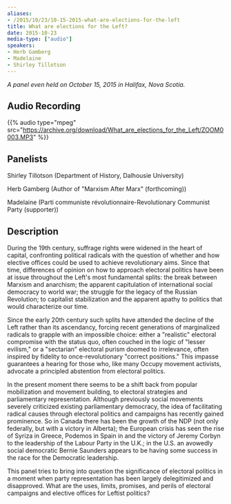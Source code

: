```yaml
---
aliases:
- /2015/10/23/10-15-2015-what-are-elections-for-the-left
title: What are elections for the Left?
date: 2015-10-23
media-type: ["audio"]
speakers:
- Herb Gamberg
- Madelaine
- Shirley Tillotson
---
```


_A panel even held on October 15, 2015 in Halifax, Nova Scotia._

## Audio Recording

{{% audio type="mpeg" src="https://archive.org/download/What_are_elections_for_the_Left/ZOOM0003.MP3" %}}

## Panelists

Shirley Tillotson (Department of History, Dalhousie University)

Herb Gamberg (Author of "Marxism After Marx" (forthcoming))

Madelaine (Parti communiste révolutionnaire-Revolutionary Communist Party (supporter))


## Description

During the 19th century, suffrage rights were widened in the heart of capital, confronting political radicals with the question of whether and how elective offices could be used to achieve revolutionary aims. Since that time, differences of opinion on how to approach electoral politics have been at issue throughout the Left's most fundamental splits: the break between Marxism and anarchism; the apparent capitulation of international social democracy to world war; the struggle for the legacy of the Russian Revolution; to capitalist stabilization and the apparent apathy to politics that would characterize our time.

Since the early 20th century such splits have attended the decline of the Left rather than its ascendancy, forcing recent generations of marginalized radicals to grapple with an impossible choice: either a "realistic" electoral compromise with the status quo, often couched in the logic of "lesser evilism," or a "sectarian" electoral purism doomed to irrelevance, often inspired by fidelity to once-revolutionary "correct positions." This impasse guarantees a hearing for those who, like many Occupy movement activists, advocate a principled abstention from electoral politics.

In the present moment there seems to be a shift back from popular mobilization and movement building, to electoral strategies and parliamentary representation. Although previously social movements severely criticized existing parliamentary democracy, the idea of facilitating radical causes through electoral politics and campaigns has recently gained prominence. So in Canada there has been the growth of the NDP (not only federally, but with a victory in Alberta); the European crisis has seen the rise of Syriza in Greece, Podemos in Spain in and the victory of Jeremy Corbyn to the leadership of the Labour Party in the U.K.; in the U.S. an avowedly social democratic Bernie Saunders appears to be having some success in the race for the Democratic leadership.

This panel tries to bring into question the significance of electoral politics in a moment when party representation has been largely delegitimized and disapproved. What are the uses, limits, promises, and perils of electoral campaigns and elective offices for Leftist politics?
